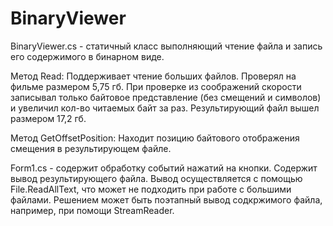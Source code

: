 # BinaryViewer

BinaryViewer.cs - статичный класс выполняющий чтение файла и запись его содержимого в бинарном виде.

Метод Read:
Поддерживает чтение больших файлов. Проверял на фильме размером 5,75 гб. При проверке из соображений скорости записывал
только байтовое представление (без смещений и символов) и увеличил кол-во читаемых байт за раз. Результирующий файл вышел
размером 17,2 гб.

Метод GetOffsetPosition:
Находит позицию байтового отображения смещения в результирующем файле.


Form1.cs - содержит обработку событий нажатий на кнопки. Содержит вывод результирующего файла.
Вывод осуществляется с помощью File.ReadAllText, что может не подходить при работе с большими файлами.
Решением может быть поэтапный вывод содкржимого файла, например, при помощи StreamReader.